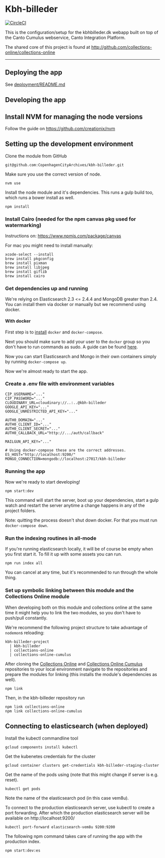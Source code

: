 # Kbh-billeder

[![CircleCI](https://circleci.com/gh/CopenhagenCityArchives/kbh-billeder.svg?style=svg)](https://circleci.com/gh/CopenhagenCityArchives/kbh-billeder)

This is the configuration/setup for the kbhbilleder.dk webapp built on top of
the Canto Cumulus webservice, Canto Integration Platform.

The shared core of this project is found at
http://github.com/collections-online/collections-online

---

## Deploying the app

See [deployment/README.md](deployment/README.md)

## Developing the app

## Install NVM for managing the node versions

Follow the guide on https://github.com/creationix/nvm

## Setting up the development environment

Clone the module from GitHub

```
git@github.com:CopenhagenCityArchives/kbh-billeder.git
```

Make sure you use the correct version of node.

```
nvm use
```

Install the node module and it's dependencies. This runs a gulp build too, which
runs a bower install as well.

```
npm install
```

### Install Cairo (needed for the npm canvas pkg used for watermarking)

Instructions on: https://www.npmjs.com/package/canvas

For mac you might need to install manually:
```
xcode-select --install
brew install pkgconfig
brew install pixman
brew install libjpeg
brew install giflib
brew install cairo
```

### Get dependencies up and running
We're relying on Elasticsearch 2.3 <= 2.4.4 and MongoDB greater than 2.4. You can install them via docker or
manually but we recommend using docker.

#### With docker
First step is to [install](https://docs.docker.com/compose/install/) `docker` and `docker-compose`.

Next you should make sure to add your user to the `docker` group so you don't have to run commands as sudo. A guide can be found [here](https://askubuntu.com/questions/477551/how-can-i-use-docker-without-sudo).

Now you can start Elasticsearch and Mongo in their own containers simply by running `docker-compose up`.

Now we're almost ready to start the app.

### Create a .env file with environment variables

    CIP_USERNAME="..."
    CIP_PASSWORD="..."
    CLOUDINARY_URL=cloudinary://..:..@kbh-billeder
    GOOGLE_API_KEY="..."
    GOOGLE_UNRESTRICTED_API_KEY="..."

    AUTH0_DOMAIN="..."
    AUTH0_CLIENT_ID="..."
    AUTH0_CLIENT_SECRET="..."
    AUTH0_CALLBACK_URL="http://.../auth/callback"

    MAILGUN_API_KEY="..."

    # Using docker-compose these are the correct addresses.
    ES_HOST="http://localhost:9200/"
    MONGO_CONNECTION=mongodb://localhost:27017/kbh-billeder


### Running the app

Now we're ready to start developing!

```
npm start:dev
```

This command will start the server, boot up your dependencies, start a gulp watch and restart the server anytime a change happens in any of the project folders.

Note: quitting the process doesn't shut down docker. For that you must run `docker-compose down`.

### Run the indexing routines in all-mode
If you're running elasticsearch locally, it will be of course be empty when you first start it. To fill it up with some assets you can run.


```
npm run index all
```

You can cancel at any time, but it's recommended to run through the whole thing.

### Set up symbolic linking between this module and the Collections Online module

When developing both on this module and collections online at the same time it
might help you to link the two modules, so you don't have to push/pull constantly.

We're recommend the following project structure to take advantage of `nodemon`s reloading:

    kbh-billeder-project
      | kbh-billeder
      | collections-online
      | collections-online-cumulus

After cloning the [Collections Online](https://github.com/collections-online/collections-online) and [Collections Online Cumulus](https://github.com/collections-online/collections-online-cumulus)
repositories to your local environment navigate to the repositories and prepare
the modules for linking (this installs the module's dependencies as well).

```
npm link
```

Then, in the kbh-billeder repository run

```
npm link collections-online
npm link collections-online-cumulus
```

## Connecting to elasticsearch (when deployed)

Install the kubectl commandline tool

```
gcloud components install kubectl
```

Get the kubenetes credentials for the cluster

```
gcloud container clusters get-credentials kbh-billeder-staging-cluster
```

Get the name of the pods using (note that this might change if server is e.g.
reset).

```
kubectl get pods
```

Note the name of the elasticsearch pod (in this case vem8u).

To connect to the production elasticsearch server, use kubectl to create a
port forwarding. After which the production elasticsearch server will be
available on http://localhost:9200/

```
kubectl port-forward elasticsearch-vem8u 9200:9200
```

The following npm command takes care of running the app with the production index.

```
npm start:dev:es
```
